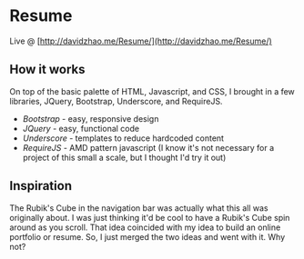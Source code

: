 # Resume

Live @ [http://davidzhao.me/Resume/](http://davidzhao.me/Resume/)

## How it works

On top of the basic palette of HTML, Javascript, and CSS, I brought in a few libraries, JQuery, Bootstrap, Underscore, and RequireJS.

* _Bootstrap_ - easy, responsive design 
* _JQuery_ - easy, functional code
* _Underscore_ - templates to reduce hardcoded content
* _RequireJS_ - AMD pattern javascript (I know it's not necessary for a project of this small a scale, but I thought I'd try it out)

## Inspiration

The Rubik's Cube in the navigation bar was actually what this all was originally about.
I was just thinking it'd be cool to have a Rubik's Cube spin around as you scroll.
That idea coincided with my idea to build an online portfolio or resume.
So, I just merged the two ideas and went with it. Why not?
